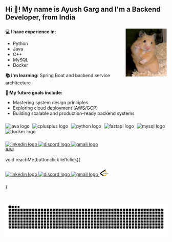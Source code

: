 <h2 align="left">Hi 👋! My name is Ayush Garg and I'm a Backend Developer, from India</h2>

###

<img align="right" height="150"  src="hamster.jpg"  />

###
<p align="left"><strong>💻 I have experience in:</strong></p>
<ul align="left">
  <li>Python</li>
  <li>Java</li>
  <li>C++</li>
  <li>MySQL</li>
  <li>Docker</li>
</ul>

<p align="left"><strong>📚 I'm learning:</strong> Spring Boot and backend service architecture</p>

<p align="left"><strong>🎯 My future goals include:</strong></p>
<ul align="left">
  <li>Mastering system design principles</li>
  <li>Exploring cloud deployment (AWS/GCP)</li>
  <li>Building scalable and production-ready backend systems</li>
</ul>


###

<div align="left" width="15">
  <img src="https://cdn.jsdelivr.net/gh/devicons/devicon/icons/java/java-original.svg" height="30" alt="java logo"  />
  <img width="1" />
  <img src="https://cdn.jsdelivr.net/gh/devicons/devicon/icons/cplusplus/cplusplus-original.svg" height="30" alt="cplusplus logo"  />
  <img width="1" />
  <img src="https://cdn.jsdelivr.net/gh/devicons/devicon/icons/python/python-original.svg" height="30" alt="python logo"  />
  <img width="1" />
  <img src="https://cdn.jsdelivr.net/gh/devicons/devicon/icons/fastapi/fastapi-original.svg" height="30" alt="fastapi logo"  />
  <img width="1" />
  <img src="https://cdn.jsdelivr.net/gh/devicons/devicon/icons/mysql/mysql-original.svg" height="30" alt="mysql logo"  />
  <img width="1" />
  <img src="https://cdn.jsdelivr.net/gh/devicons/devicon/icons/docker/docker-original.svg" height="30" alt="docker logo"  />
  
</div>

###

<div align="left">
  <a href="https://www.linkedin.com/in/ayushgarg-17lc/" target="_blank">
    <img src="https://raw.githubusercontent.com/maurodesouza/profile-readme-generator/master/src/assets/icons/social/linkedin/default.svg" width="30" height="20" alt="linkedin logo"  />
  </a>
  <a href="lavacandy1" target="_blank">
    <img src="https://raw.githubusercontent.com/maurodesouza/profile-readme-generator/master/src/assets/icons/social/discord/default.svg" width="30" height="20" alt="discord logo"  />
  </a>
  <a href="aayush.garg.1793@gmail.com" target="_blank">
    <img src="https://raw.githubusercontent.com/maurodesouza/profile-readme-generator/master/src/assets/icons/social/gmail/default.svg" width="30" height="20" alt="gmail logo"  />
  </a>
</div>
###

<p align="left">void reachMe(buttonclick leftclick){</p>

###

<div align="left">
  <a href="https://www.linkedin.com/in/ayushgarg-17lc/" target="_blank">
    <img src="https://raw.githubusercontent.com/maurodesouza/profile-readme-generator/master/src/assets/icons/social/linkedin/default.svg" width="30" height="15" alt="linkedin logo"  />
  </a>
  <a href="lavacandy1" target="_blank">
    <img src="https://raw.githubusercontent.com/maurodesouza/profile-readme-generator/master/src/assets/icons/social/discord/default.svg" width="30" height="20" alt="discord logo"  />
  </a>
  <a href="aayush.garg.1793@gmail.com" target="_blank">
    <img src="https://raw.githubusercontent.com/maurodesouza/profile-readme-generator/master/src/assets/icons/social/gmail/default.svg" width="30" height="20" alt="gmail logo"  />
  </a>
  <a href="https://leetcode.com/u/AyushGarg17" target="_blank">
    <img src="icons8-leetcode-96.png" width="30" height="20" alt="leetcode logo" />
  </a>
</div>


###

<p align="left">}</p>

###

<br clear="both">

<img src="https://raw.githubusercontent.com/LavaCandy1/LavaCandy1/output/snake.svg" alt="Snake animation" />

###
